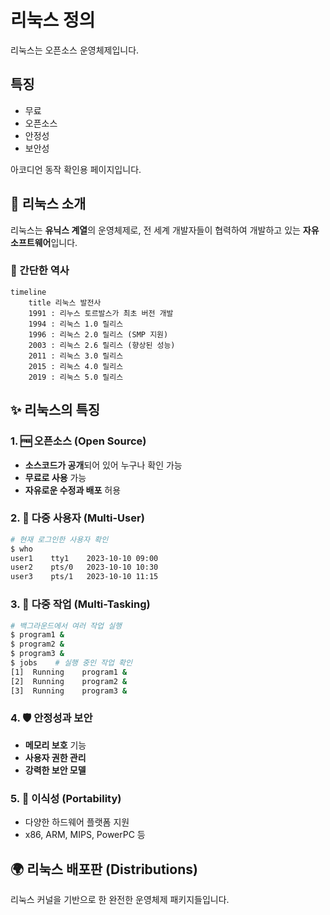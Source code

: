 # 리눅스 정의

리눅스는 오픈소스 운영체제입니다.

## 특징

- 무료
- 오픈소스
- 안정성
- 보안성

아코디언 동작 확인용 페이지입니다.

## 🐧 리눅스 소개

리눅스는 **유닉스 계열**의 운영체제로, 전 세계 개발자들이 협력하여 개발하고 있는 **자유 소프트웨어**입니다.

### 📅 간단한 역사

```mermaid
timeline
    title 리눅스 발전사
    1991 : 리누스 토르발스가 최초 버전 개발
    1994 : 리눅스 1.0 릴리스
    1996 : 리눅스 2.0 릴리스 (SMP 지원)
    2003 : 리눅스 2.6 릴리스 (향상된 성능)
    2011 : 리눅스 3.0 릴리스
    2015 : 리눅스 4.0 릴리스
    2019 : 리눅스 5.0 릴리스
```

## ✨ 리눅스의 특징

### 1. 🆓 오픈소스 (Open Source)
- **소스코드가 공개**되어 있어 누구나 확인 가능
- **무료로 사용** 가능
- **자유로운 수정과 배포** 허용

### 2. 👥 다중 사용자 (Multi-User)
```bash
# 현재 로그인한 사용자 확인
$ who
user1    tty1    2023-10-10 09:00
user2    pts/0   2023-10-10 10:30
user3    pts/1   2023-10-10 11:15
```

### 3. 🎯 다중 작업 (Multi-Tasking)
```bash
# 백그라운드에서 여러 작업 실행
$ program1 &
$ program2 &
$ program3 &
$ jobs    # 실행 중인 작업 확인
[1]  Running    program1 &
[2]  Running    program2 &
[3]  Running    program3 &
```

### 4. 🛡️ 안정성과 보안
- **메모리 보호** 기능
- **사용자 권한 관리**
- **강력한 보안 모델**

### 5. 📱 이식성 (Portability)
- 다양한 하드웨어 플랫폼 지원
- x86, ARM, MIPS, PowerPC 등

## 🌍 리눅스 배포판 (Distributions)

리눅스 커널을 기반으로 한 완전한 운영체제 패키지들입니다.
